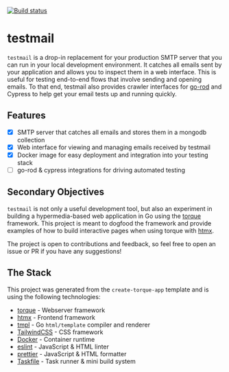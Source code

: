 [![Build status](https://github.com/tylermmorton/testmail/actions/workflows/image.yaml/badge.svg?branch=main&event=push)](https://github.com/tylermmorton/testmail/actions/workflows/image.yaml)

# testmail

`testmail` is a drop-in replacement for your production SMTP server that you can run in your local development environment. It catches all emails sent by your application and allows you to inspect them in a web interface. This is useful for testing end-to-end flows that involve sending and opening emails. To that end, testmail also provides crawler interfaces for [go-rod]() and Cypress to help get your email tests up and running quickly.

## Features
- [x] SMTP server that catches all emails and stores them in a mongodb collection
- [x] Web interface for viewing and managing emails received by testmail
- [x] Docker image for easy deployment and integration into your testing stack
- [ ] go-rod & cypress integrations for driving automated testing

## Secondary Objectives

`testmail` is not only a useful development tool, but also an experiment in building a hypermedia-based web application in Go using the [torque](https://lbft.dev) framework. This project is meant to dogfood the framework and provide examples of how to build interactive pages when using torque with [htmx](https://htmx.org/).

The project is open to contributions and feedback, so feel free to open an issue or PR if you have any suggestions!

## The Stack
This project was generated from the `create-torque-app` template and is using the following technologies:
- [torque](https://lbft.dev) - Webserver framework
- [htmx](https://htmx.org/) - Frontend framework
- [tmpl](https://github.com/tylermmorton/tmpl) - Go `html/template` compiler and renderer
- [TailwindCSS](https://tailwindcss.com/) - CSS framework
- [Docker](https://www.docker.com/) - Container runtime
- [eslint](https://eslint.org/) - JavaScript & HTML linter
- [prettier](https://prettier.io/) - JavaScript & HTML formatter
- [Taskfile](https://taskfile.dev/) - Task runner & mini build system
